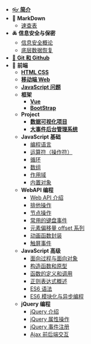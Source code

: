 - [👓 **简介**](./README.md)
- 📝 **MarkDown**
  - [速查表](./MarkDown/MarkDown.md)
- 🚔 **信息安全与保密**
  - [信息安全概论](./信息安全与保密/信息安全概论.md)
  - [底层数据恢复](./信息安全与保密/底层数据恢复.md)
- [🤖 **Git 和 Github**](./Git/git.md)
- 🚀 **前端**
  - [**HTML CSS**](./前端/HtmlCss.md)
  - [**移动端 Web**](./前端/移动web.md)
  - [**JavaScript 问题**](./前端/JsX.md)
  - **框架**
    - [**Vue**](./前端/Vue/vue.md)
    - [**BootStrap**](./前端/BootStrap.md)
  - **Project**
    - [**数据可视化项目**](./前端/数据可视化项目/数据可视化.md)
    - [**大事件后台管理系统**](./前端/大事件后台管理系统/大事件后台管理系统.md)
  - **JavaScript 基础**
    - [编程语言](./前端/01-JavaScript基础/01/1.md)
    - [运算符（操作符）](./前端/01-JavaScript基础/02/1.md)
    - [循环](./前端/01-JavaScript基础/03/1.md)
    - [数组](./前端/01-JavaScript基础/04/1.md)
    - [作用域](./前端/01-JavaScript基础/05/1.md)
    - [内置对象](./前端/01-JavaScript基础/06/1.md)
  - **WebAPI 编程**
    - [Web API 介绍](./前端/02-WebAPI编程/01/1.md)
    - [排他操作](./前端/02-WebAPI编程/02/1.md)
    - [节点操作](./前端/02-WebAPI编程/03/1.md)
    - [常用的键盘事件](./前端/02-WebAPI编程/04/1.md)
    - [元素偏移量 offset 系列](./前端/02-WebAPI编程/05/1.md)
    - [动画函数封装](./前端/02-WebAPI编程/06/1.md)
    - [触屏事件](./前端/02-WebAPI编程/07/1.md)
  - **JavaScript 高级**
    - [面向过程与面向对象](./前端/05-JavaScript%20高级/01/1.md)
    - [构造函数和原型](./前端/05-JavaScript%20高级/02/1.md)
    - [函数的定义和调用](./前端/05-JavaScript%20高级/03/1.md)
    - [正则表达式概述](./前端/05-JavaScript%20高级/04/1.md)
    - [ES6 语法](./前端/05-JavaScript%20高级/05/1.md)
    - [ES6 模块化与异步编程](./前端/05-JavaScript%20高级/06/1.md)
  - **jQuery 编程**
    - [jQuery 介绍](./前端/03-jQuery编程/01/1.md)
    - [jQuery 属性操作](./前端/03-jQuery编程/02/1.md)
    - [jQuery 事件注册](./前端/03-jQuery编程/03/1.md)
    - [Ajax 前后端交互](./前端/03-jQuery编程/04/ajax.md)
